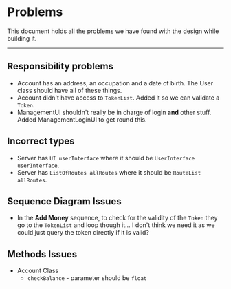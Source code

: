 # Problems

This document holds all the problems we have found with the design while
building it.

---

## Responsibility problems

- Account has an address, an occupation and a date of birth. The User class
    should have all of these things.
- Account didn't have access to `TokenList`. Added it so we can validate a `Token`.
- ManagementUI shouldn't really be in charge of login **and** other stuff. Added
    ManagementLoginUI to get round this.

## Incorrect types

- Server has `UI userInterface` where it should be `UserInterface userInterface`.
- Server has `ListOfRoutes allRoutes` where it should be `RouteList allRoutes`.

## Sequence Diagram Issues

- In the **Add Money** sequence, to check for the validity of the `Token` they go to the `TokenList` and loop though it... I don't think we need it as we could just query the token directly if it is valid?

## Methods Issues

- Account Class
  - `checkBalance` - parameter should be `float`
